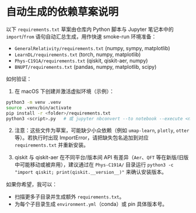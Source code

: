 # 自动生成的依赖草案说明

以下 `requirements.txt` 草案由仓库内 Python 脚本与 Jupyter 笔记本中的 `import`/`from` 语句自动汇总生成，用作快速 smoke-run 环境准备：

- `GeneralRelativity/requirements.txt` (numpy, sympy, matplotlib)
- `LearnDL/requirements.txt` (torch, numpy, matplotlib)
- `Phys-C191A/requirements.txt` (qiskit, qiskit-aer, numpy)
- `BNUPT/requirements.txt` (pandas, numpy, matplotlib, scipy)

如何验证：

1. 在 macOS 下创建并激活虚拟环境（示例）：

```bash
python3 -m venv .venv
source .venv/bin/activate
pip install -r <folder>/requirements.txt
python3 <script>.py   # 或 jupyter nbconvert --to notebook --execute <notebook>.ipynb
```

2. 注意：这些文件为草案，可能缺少小众依赖（例如 `umap-learn`, `plotly`, `otter` 等）。若执行时出现 ImportError，请把缺失包名追加到对应 `requirements.txt` 并重新安装。

3. qiskit 与 qiskit-aer 在不同平台/版本间 API 有差异（`Aer`、`QFT` 等在新版/旧版中可能移动或被弃用），建议通过在 `Phys-C191A/` 目录运行 `python3 -c "import qiskit; print(qiskit.__version__)"` 来确认安装版本。

如果你希望，我可以：

- 扫描更多子目录并生成额外 `requirements.txt`。 
- 为每个子目录生成 `environment.yml`（conda）或 pin 具体版本号。
